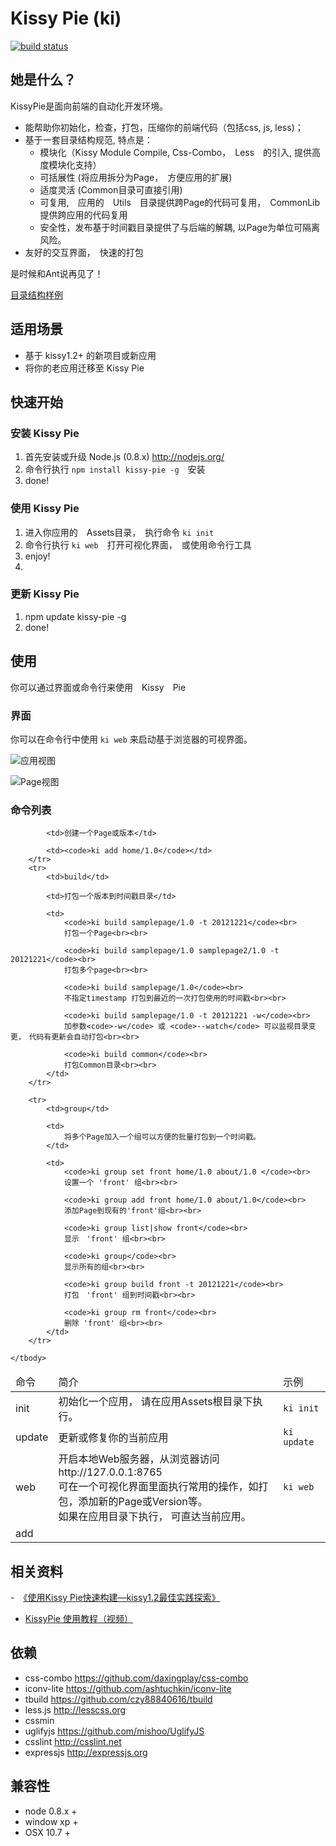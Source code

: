# Kissy Pie (ki)

[![build status](https://secure.travis-ci.org/maxbbn/front-build.png)](http://travis-ci.org/maxbbn/front-build)


## 她是什么？

KissyPie是面向前端的自动化开发环境。

- 能帮助你初始化，检查，打包，压缩你的前端代码（包括css, js, less)；
- 基于一套目录结构规范, 特点是：
    - 模块化（Kissy Module Compile, Css-Combo，　Less　的引入, 提供高度模块化支持）
    - 可括展性 (将应用拆分为Page，　方便应用的扩展)
    - 适度灵活 (Common目录可直接引用)
    - 可复用,　应用的　Utils　目录提供跨Page的代码可复用，　CommonLib 提供跨应用的代码复用
    - 安全性，发布基于时间戳目录提供了与后端的解耦, 以Page为单位可隔离风险。
- 友好的交互界面，　快速的打包

是时候和Ant说再见了！

[目录结构样例](https://github.com/maxbbn/front-build/tree/kissy-pie-m/sample-project)

## 适用场景

- 基于 kissy1.2+ 的新项目或新应用
- 将你的老应用迁移至 Kissy Pie

## 快速开始

### 安装 Kissy Pie

1. 首先安装或升级 Node.js (0.8.x) http://nodejs.org/
2. 命令行执行 `npm install kissy-pie -g`　安装
3. done!

### 使用 Kissy Pie
1. 进入你应用的　Assets目录，　执行命令 `ki init`
2. 命令行执行 `ki web`　打开可视化界面，　或使用命令行工具
3. enjoy!
4. 

### 更新 Kissy Pie

1. npm update kissy-pie -g
2. done!


## 使用
你可以通过界面或命令行来使用　Kissy　Pie

### 界面

你可以在命令行中使用 `ki web` 来启动基于浏览器的可视界面。

![ 应用视图 ](http://farm9.staticflickr.com/8454/7886120632_ca6762affa_b.jpg)

![ Page视图 ](http://farm9.staticflickr.com/8454/7886122594_1b457cc29c_b.jpg)

### 命令列表

<table>
    <thead>
        <tr>
            <td>命令</td>
            <td>简介</td>
            <td>示例</td>
        </tr>
    </thead>
    <tbody>
        <tr>
            <td>init</td>
            <td>初始化一个应用， 请在应用Assets根目录下执行。</td>
            <td><code>ki init</code></td>
        </tr>
        <tr>
            <td>update</td>
            <td>更新或修复你的当前应用</td>
            <td><code>ki update</code></td>
        </tr>
        <tr>
            <td>web</td>
            <td>开启本地Web服务器，从浏览器访问 http://127.0.0.1:8765<br>
                可在一个可视化界面里面执行常用的操作，如打包，添加新的Page或Version等。 <br>
                如果在应用目录下执行， 可直达当前应用。<br>
            </td>
            <td><code>ki web</code></td>
        </tr>
        <tr>
            <td>add</td>
            
            <td>创建一个Page或版本</td>
            
            <td><code>ki add home/1.0</code></td>
        </tr>
        <tr>
            <td>build</td>
            
            <td>打包一个版本到时间戳目录</td>
            
            <td>
                <code>ki build samplepage/1.0 -t 20121221</code><br>
                打包一个Page<br><br>
                
                <code>ki build samplepage/1.0 samplepage2/1.0 -t 20121221</code><br>
                打包多个page<br><br>
                
                <code>ki build samplepage/1.0</code><br>
                不指定timestamp 打包到最近的一次打包使用的时间戳<br><br>
                
                <code>ki build samplepage/1.0 -t 20121221 -w</code><br>
                加参数<code>-w</code> 或 <code>--watch</code> 可以监视目录变更，　代码有更新会自动打包<br><br>
                
                <code>ki build common</code><br>
                打包Common目录<br><br>
            </td>
        </tr>

        <tr>
            <td>group</td>

            <td>
                将多个Page加入一个组可以方便的批量打包到一个时间戳。
            </td>
            
            <td>
                <code>ki group set front home/1.0 about/1.0 </code><br>
                设置一个 'front' 组<br><br>
                
                <code>ki group add front home/1.0 about/1.0</code><br>
                添加Page到现有的'front'组<br><br>
                
                <code>ki group list|show front</code><br>
                显示　'front' 组<br><br>
                
                <code>ki group</code><br>
                显示所有的组<br><br>
                
                <code>ki group build front -t 20121221</code><br>
                打包　'front' 组到时间戳<br><br>
                
                <code>ki group rm front</code><br>
                删除 'front' 组<br><br>
            </td>
        </tr>

    </tbody>
</table>





## 相关资料
-　[《使用Kissy Pie快速构建—kissy1.2最佳实践探索》](http://www.36ria.com/5536)
-  [ KissyPie 使用教程（视频） ](http://v.youku.com/v_show/id_XNDQ3NjQ4MDA0.html) 

## 依赖

- css-combo https://github.com/daxingplay/css-combo
- iconv-lite https://github.com/ashtuchkin/iconv-lite
- tbuild https://github.com/czy88840616/tbuild
- less.js http://lesscss.org
- cssmin 
- uglifyjs https://github.com/mishoo/UglifyJS
- csslint http://csslint.net
- expressjs http://expressjs.org


## 兼容性

* node 0.8.x +
* window xp +
* OSX 10.7 +